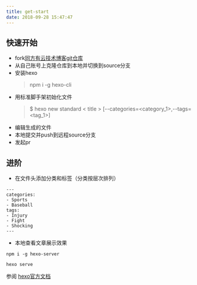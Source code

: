 ```yaml
---
title: get-start
date: 2018-09-28 15:47:47
---
```

## 快速开始
- fork[同方有云技术博客git仓库](https://github.com/tfcloud/tfcloud.github.io.git)
- 从自己账号上克隆仓库到本地并切换到source分支
- 安装hexo
  > npm i -g hexo-cli
- 用标准脚手架初始化文件
  > $ hexo new standard < title > [--categories=<category_1>,--tags=<tag_1>]
- 编辑生成的文件
- 本地提交并push到远程source分支
- 发起pr
  
## 进阶
-  在文件头添加分类和标签（分类按层次排列）
```
---
categories:
- Sports
- Baseball
tags:
- Injury
- Fight
- Shocking
---

```
- 本地查看文章展示效果
```
npm i -g hexo-server

hexo serve

```

参阅 [hexo官方文档](https://hexo.io/docs/)
